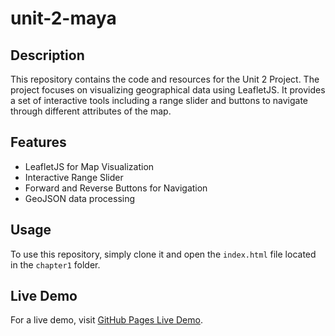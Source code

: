 # unit-2-maya

## Description

This repository contains the code and resources for the Unit 2  Project. The project focuses on visualizing geographical data using LeafletJS. It provides a set of interactive tools including a range slider and buttons to navigate through different attributes of the map.

## Features

- LeafletJS for Map Visualization
- Interactive Range Slider
- Forward and Reverse Buttons for Navigation
- GeoJSON data processing

## Usage

To use this repository, simply clone it and open the `index.html` file located in the `chapter1` folder.

## Live Demo

For a live demo, visit [GitHub Pages Live Demo](https://sounny.github.io/unit-2-maya/chapter1/index.html).
